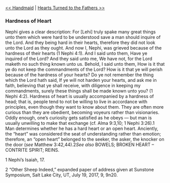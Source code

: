 [<< Handmaid](Handmaid)  |  [Hearts Turned to the Fathers >>](Hearts%20Turned%20to%20the%20Fathers)

### Hardness of Heart
 Nephi gives a clear description: For [Lehi] truly spake many great things unto them which were hard to be understood save a man should inquire of the Lord. And they being hard in their hearts, therefore they did not look unto the Lord as they ought. And now I, Nephi, was grieved because of the hardness of their hearts (1 Nephi 4:1). And I said unto them, Have ye inquired of the Lord? And they said unto me, We have not, for the Lord maketh no such thing known unto us. Behold, I said unto them, How is it that ye do not keep the commandments of the Lord? How is it that ye will perish because of the hardness of your hearts? Do ye not remember the thing which the Lord hath said, If ye will not harden your hearts, and ask me in faith, believing that ye shall receive, with diligence in keeping my commandments, surely these things shall be made known unto you? (1 Nephi 4:2). Hardness of heart is usually accompanied by a hardness of head; that is, people tend to not be willing to live in accordance with principles, even though they want to know about them. They are often more curious than they are obedient, becoming voyeurs rather than visionaries. Oddly enough, one’s curiosity gets satisfied as he obeys — but man is usually unwilling to make that exchange (cf. Alma 9:3,10; 1 Nephi 3:26).1 Man determines whether he has a hard heart or an open heart. Anciently, the “heart” was considered the seat of understanding rather than emotion; therefore, an “open heart” belonged to the seeker, the asker, the knocker on the door (*see* Matthew 3:42,44).2*See also* BOWELS; BROKEN HEART – CONTRITE SPIRIT; REINS.



1 Nephi’s Isaiah, 17.


2 “Other Sheep Indeed,” expanded paper of address given at Sunstone Symposium, Salt Lake City, UT, July 19, 2017, 9, 9n20.